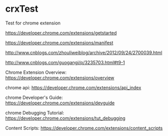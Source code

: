 # crxTest
Test for chrome extension

https://developer.chrome.com/extensions/getstarted

https://developer.chrome.com/extensions/manifest

http://www.cnblogs.com/zhouliweiblog/archive/2012/09/24/2700039.html

http://www.cnblogs.com/guogangj/p/3235703.html#t9-1

Chrome Extension Overview:
https://developer.chrome.com/extensions/overview

chrome api:
https://developer.chrome.com/extensions/api_index

chrome Developer's Guide:
https://developer.chrome.com/extensions/devguide

chrome Debugging Tutorial:
https://developer.chrome.com/extensions/tut_debugging

Content Scripts:
https://developer.chrome.com/extensions/content_scripts